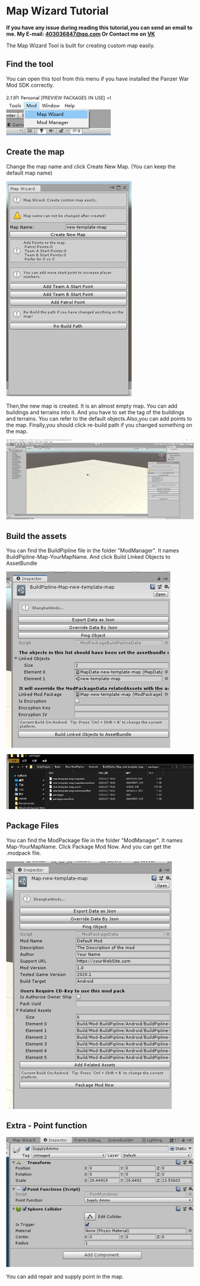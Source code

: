 # Map Wizard Tutorial

**If you have any issue during reading this tutorial,you can send an email to me. My E-mail: 403036847@qq.com Or Contact me on [VK](https://vk.com/doreamonsky)**

The Map Wizard Tool is built for creating custom map easily.

## Find the tool

You can open this tool from this menu if you have installed the Panzer War Mod SDK correctly.

![MapWizardMenu](MapWizardMenu.jpg)

## Create the map

Change the map name and click Create New Map. (You can keep the default map name)

![MapWizardWindow](MapWizardWindow.jpg)

Then,the new map is created. It is an almost empty map. You can add buildings and terrains into it. And you have to set the tag of the buildings and terrains. You can refer to the default objects.Also,you can add points to the map. Finally,you should click re-build path if you changed something on the map.

![MapWizardCreated](MapWizardCreated.jpg)

## Build the assets

You can find the BuildPipline file in the folder "ModManager". It names BuildPipline-Map-YourMapName. And click Build Linked Objects to AssetBundle

![MapWizardBuildPipline](MapWizardBuildPipline.jpg)

![MapWizardFiles](MapWizardFiles.jpg)

## Package Files

You can find the ModPackage file in the folder "ModManager". It names Map-YourMapName. Click Package Mod Now. And you can get the .modpack file.

![MapWizardPackage](MapWizardPackage.jpg)

## Extra - Point function

![PointFunction](PointFunction.jpg)

You can add repair and supply point in the map.
